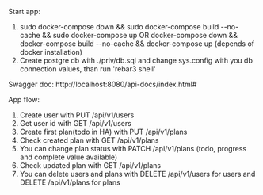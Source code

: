 Start app:

 1. sudo docker-compose down && sudo docker-compose build --no-cache && sudo docker-compose up 
    OR 
    docker-compose down && docker-compose build --no-cache && docker-compose up
    (depends of docker installation)
 2. Create postgre db with ./priv/db.sql and change sys.config with you db connection values, than run 'rebar3 shell'

Swagger doc: http://localhost:8080/api-docs/index.html#

App flow:
  1. Create user with PUT /api/v1/users
  2. Get user id with GET /api/v1/users
  3. Create first plan(todo in HA) with PUT /api/v1/plans
  4. Check created plan with GET /api/v1/plans
  5. You can change plan status with PATCH /api/v1/plans (todo, progress and complete value available)
  6. Check updated plan with GET /api/v1/plans
  7. You can delete users and plans with DELETE /api/v1/users for users and DELETE /api/v1/plans for plans

